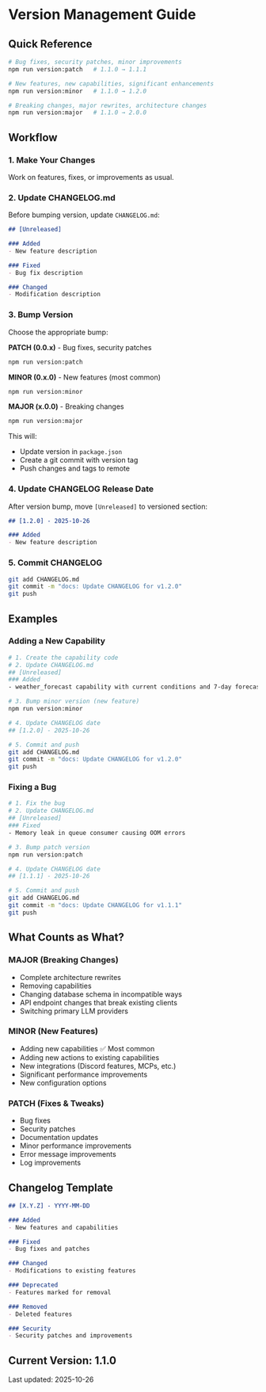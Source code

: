 # Version Management Guide

## Quick Reference

```bash
# Bug fixes, security patches, minor improvements
npm run version:patch   # 1.1.0 → 1.1.1

# New features, new capabilities, significant enhancements
npm run version:minor   # 1.1.0 → 1.2.0

# Breaking changes, major rewrites, architecture changes
npm run version:major   # 1.1.0 → 2.0.0
```

## Workflow

### 1. Make Your Changes
Work on features, fixes, or improvements as usual.

### 2. Update CHANGELOG.md
Before bumping version, update `CHANGELOG.md`:

```markdown
## [Unreleased]

### Added
- New feature description

### Fixed
- Bug fix description

### Changed
- Modification description
```

### 3. Bump Version
Choose the appropriate bump:

**PATCH (0.0.x)** - Bug fixes, security patches
```bash
npm run version:patch
```

**MINOR (0.x.0)** - New features (most common)
```bash
npm run version:minor
```

**MAJOR (x.0.0)** - Breaking changes
```bash
npm run version:major
```

This will:
- Update version in `package.json`
- Create a git commit with version tag
- Push changes and tags to remote

### 4. Update CHANGELOG Release Date
After version bump, move `[Unreleased]` to versioned section:

```markdown
## [1.2.0] - 2025-10-26

### Added
- New feature description
```

### 5. Commit CHANGELOG
```bash
git add CHANGELOG.md
git commit -m "docs: Update CHANGELOG for v1.2.0"
git push
```

## Examples

### Adding a New Capability

```bash
# 1. Create the capability code
# 2. Update CHANGELOG.md
## [Unreleased]
### Added
- weather_forecast capability with current conditions and 7-day forecast

# 3. Bump minor version (new feature)
npm run version:minor

# 4. Update CHANGELOG date
## [1.2.0] - 2025-10-26

# 5. Commit and push
git add CHANGELOG.md
git commit -m "docs: Update CHANGELOG for v1.2.0"
git push
```

### Fixing a Bug

```bash
# 1. Fix the bug
# 2. Update CHANGELOG.md
## [Unreleased]
### Fixed
- Memory leak in queue consumer causing OOM errors

# 3. Bump patch version
npm run version:patch

# 4. Update CHANGELOG date
## [1.1.1] - 2025-10-26

# 5. Commit and push
git add CHANGELOG.md
git commit -m "docs: Update CHANGELOG for v1.1.1"
git push
```

## What Counts as What?

### MAJOR (Breaking Changes)
- Complete architecture rewrites
- Removing capabilities
- Changing database schema in incompatible ways
- API endpoint changes that break existing clients
- Switching primary LLM providers

### MINOR (New Features)
- Adding new capabilities ✅ Most common
- Adding new actions to existing capabilities
- New integrations (Discord features, MCPs, etc.)
- Significant performance improvements
- New configuration options

### PATCH (Fixes & Tweaks)
- Bug fixes
- Security patches
- Documentation updates
- Minor performance improvements
- Error message improvements
- Log improvements

## Changelog Template

```markdown
## [X.Y.Z] - YYYY-MM-DD

### Added
- New features and capabilities

### Fixed
- Bug fixes and patches

### Changed
- Modifications to existing features

### Deprecated
- Features marked for removal

### Removed
- Deleted features

### Security
- Security patches and improvements
```

## Current Version: 1.1.0

Last updated: 2025-10-26
